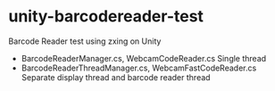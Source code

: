 # unity-barcodereader-test
Barcode Reader test using zxing on Unity

- BarcodeReaderManager.cs, WebcamCodeReader.cs
  Single thread
- BarcodeReaderThreadManager.cs, WebcamFastCodeReader.cs
  Separate display thread and barcode reader thread
  
